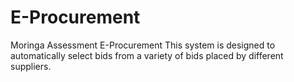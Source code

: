 # E-Procurement
Moringa Assessment E-Procurement
This system is designed to automatically select bids from a variety of bids placed by different suppliers.
